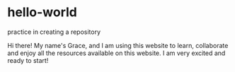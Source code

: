# hello-world
practice in creating a repository

Hi there!
My name's Grace, and I am using this website to learn, collaborate and enjoy all the resources available on this website. I am very excited and ready to start!
